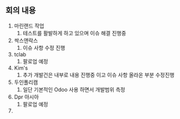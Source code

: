## 회의 내용

1. 마린랜드 작업
	1. 테스트를 활발하게 하고 있으며 이슈 해결 진행중
2. 싹스앤락스
	1. 이슈 사항 수정 진행
3. tclab
	1. 팔로업 예정
4. Kim's 
	1. 추가 개발건은 내부로 내용 진행중 이고 이슈 사항 올라온 부분 수정진행
5. 두인폴리캠
	1. 일단 기본적인 Odoo 사용 하면서 개발범위 측정
6. Dpr 아시아
	1. 팔로업 예정
7. 